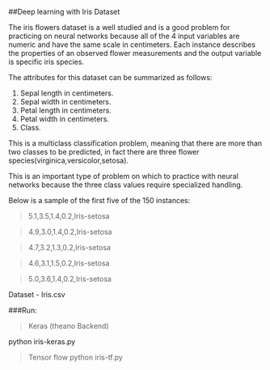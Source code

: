 ##Deep learning with Iris Dataset


The iris flowers dataset is a well studied and is a good problem for practicing on neural networks because all of the 4 input variables are numeric and have the same scale in centimeters. Each instance describes the properties of an observed flower measurements and the output variable is specific iris species.

The attributes for this dataset can be summarized as follows:

1. Sepal length in centimeters.
2. Sepal width in centimeters.
3. Petal length in centimeters.
4. Petal width in centimeters.
5. Class.

This is a multiclass classification problem, meaning that there are more than two classes to be predicted, in fact there are three flower species(virginica,versicolor,setosa).

This is an important type of problem on which to practice with neural networks because the three class values require specialized handling.

Below is a sample of the first five of the 150 instances:

>5.1,3.5,1.4,0.2,Iris-setosa

>4.9,3.0,1.4,0.2,Iris-setosa

>4.7,3.2,1.3,0.2,Iris-setosa

>4.6,3.1,1.5,0.2,Iris-setosa

>5.0,3.6,1.4,0.2,Iris-setosa


Dataset - Iris.csv

###Run:

>Keras (theano Backend)

python iris-keras.py

>Tensor flow
python iris-tf.py

